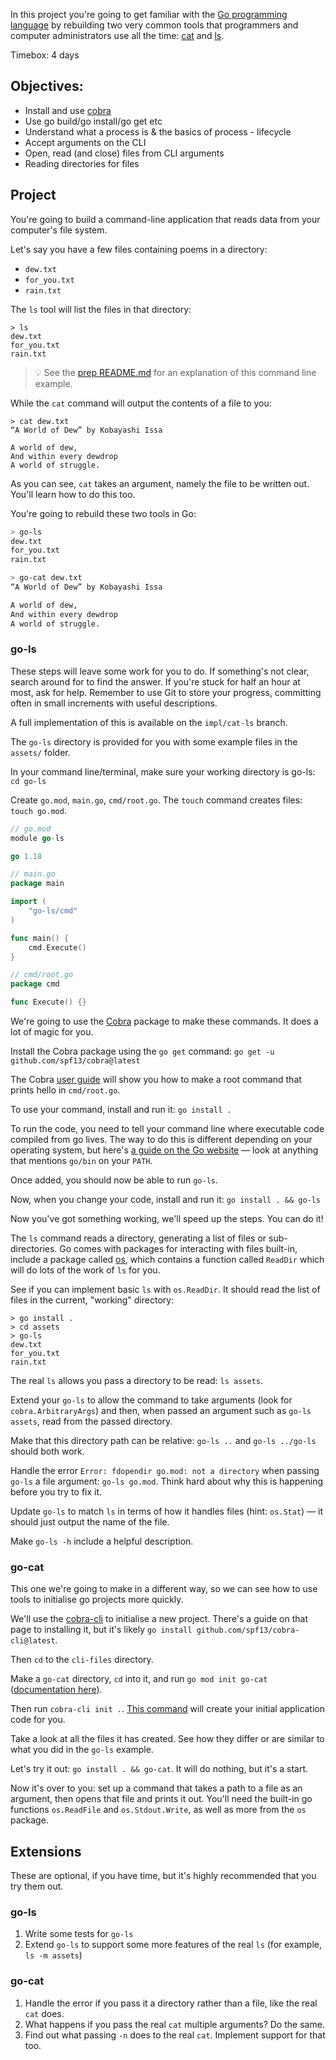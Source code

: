 <!--forhugo
+++
title="CLI & Files"
+++
forhugo-->

In this project you're going to get familiar with the [Go programming language][go] by rebuilding two very common tools that programmers and computer administrators use all the time: [cat][cat] and [ls][ls].

Timebox: 4 days

## Objectives:

- Install and use [cobra][cobra]
- Use go build/go install/go get etc
- Understand what a process is & the basics of process - lifecycle
- Accept arguments on the CLI
- Open, read (and close) files from CLI arguments
- Reading directories for files

## Project

You're going to build a command-line application that reads data from your computer's file system.

Let's say you have a few files containing poems in a directory:

- `dew.txt`
- `for_you.txt`
- `rain.txt`

The `ls` tool will list the files in that directory:

```
> ls
dew.txt
for_you.txt
rain.txt
```

> 💡 See the [prep README.md](../prep/README.md#command-line-examples) for an explanation of this command line example.

While the `cat` command will output the contents of a file to you:

```
> cat dew.txt
“A World of Dew” by Kobayashi Issa

A world of dew,
And within every dewdrop
A world of struggle.
```

As you can see, `cat` takes an argument, namely the file to be written out. You'll learn how to do this too.

You're going to rebuild these two tools in Go:

```bash
> go-ls
dew.txt
for_you.txt
rain.txt

> go-cat dew.txt
“A World of Dew” by Kobayashi Issa

A world of dew,
And within every dewdrop
A world of struggle.
```

### go-ls

These steps will leave some work for you to do. If something's not clear, search around for to find the answer. If you're stuck for half an hour at most, ask for help. Remember to use Git to store your progress, committing often in small increments with useful descriptions.

A full implementation of this is available on the `impl/cat-ls` branch.

The `go-ls` directory is provided for you with some example files in the `assets/` folder.

In your command line/terminal, make sure your working directory is go-ls: `cd go-ls`

Create `go.mod`, `main.go`, `cmd/root.go`. The `touch` command creates files: `touch go.mod`.

```go
// go.mod
module go-ls

go 1.18
```

```go
// main.go
package main

import (
	"go-ls/cmd"
)

func main() {
	cmd.Execute()
}
```

```go
// cmd/root.go
package cmd

func Execute() {}
```

We're going to use the [Cobra][cobra] package to make these commands. It does a lot of magic for you.

Install the Cobra package using the `go get` command: `go get -u github.com/spf13/cobra@latest`

The Cobra [user guide](https://github.com/spf13/cobra/blob/master/user_guide.md) will show you how to make a root command that prints hello in `cmd/root.go`.

To use your command, install and run it: `go install .`

To run the code, you need to tell your command line where executable code compiled from go lives. The way to do this is different depending on your operating system, but here's [a guide on the Go website](https://go.dev/doc/install) — look at anything that mentions `go/bin` on your `PATH`.

Once added, you should now be able to run `go-ls`.

Now, when you change your code, install and run it: `go install . && go-ls`

Now you've got something working, we'll speed up the steps. You can do it!

The `ls` command reads a directory, generating a list of files or sub-directories. Go comes with packages for interacting with files built-in, include a package called [os][os], which contains a function called `ReadDir` which will do lots of the work of `ls` for you.

See if you can implement basic `ls` with `os.ReadDir`. It should read the list of files in the current, "working" directory:

```
> go install .
> cd assets
> go-ls
dew.txt
for_you.txt
rain.txt
```

The real `ls` allows you pass a directory to be read: `ls assets`.

Extend your `go-ls` to allow the command to take arguments (look for `cobra.ArbitraryArgs`) and then, when passed an argument such as `go-ls assets`, read from the passed directory.

Make that this directory path can be relative: `go-ls ..` and `go-ls ../go-ls` should both work.

Handle the error `Error: fdopendir go.mod: not a directory` when passing `go-ls` a file argument: `go-ls go.mod`. Think hard about why this is happening before you try to fix it.

Update `go-ls` to match `ls` in terms of how it handles files (hint: `os.Stat`) — it should just output the name of the file.

Make `go-ls -h` include a helpful description.

### go-cat

This one we're going to make in a different way, so we can see how to use tools to initialise go projects more quickly.

We'll use the [cobra-cli](https://github.com/spf13/cobra-cli/blob/main/README.md) to initialise a new project. There's a guide on that page to installing it, but it's likely `go install github.com/spf13/cobra-cli@latest`.

Then `cd` to the `cli-files` directory.

Make a `go-cat` directory, `cd` into it, and run `go mod init go-cat` ([documentation here](https://pkg.go.dev/cmd/go#hdr-Initialize_new_module_in_current_directory)).

Then run `cobra-cli init .`. [This command](https://github.com/spf13/cobra-cli/blob/main/README.md) will create your initial application code for you.

Take a look at all the files it has created. See how they differ or are similar to what you did in the `go-ls` example.

Let's try it out: `go install . && go-cat`. It will do nothing, but it's a start.

Now it's over to you: set up a command that takes a path to a file as an argument, then opens that file and prints it out. You'll need the built-in go functions `os.ReadFile` and `os.Stdout.Write`, as well as more from the `os` package.

[go]: https://go.dev/
[cat]: https://en.m.wikipedia.org/wiki/Cat_(Unix)
[ls]: https://en.m.wikipedia.org/wiki/Ls
[cobra]: https://github.com/spf13/cobra#overview
[os]: https://pkg.go.dev/os

## Extensions

These are optional, if you have time, but it's highly recommended that you try them out.

### go-ls

1. Write some tests for `go-ls`
1. Extend `go-ls` to support some more features of the real `ls` (for example, `ls -m assets`)

### go-cat

1. Handle the error if you pass it a directory rather than a file, like the real `cat` does.
1. What happens if you pass the real `cat` multiple arguments? Do the same.
1. Find out what passing `-n` does to the real `cat`. Implement support for that too.
